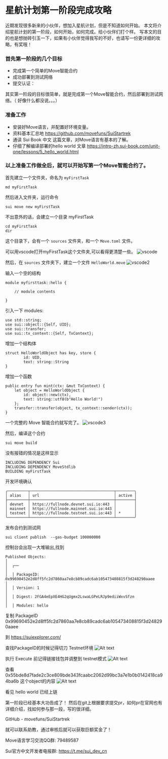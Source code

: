 # 星航计划第一阶段完成攻略

近期发现很多新来的小伙伴，想加入星航计划，但是不知道如何开始。
本文将介绍星航计划的第一阶段，如何开始，如何完成。给小伙伴们打个样。
写本文的目的也是想抛砖引玉一下，如果有小伙伴觉得我写的不好，也请写一份更详细的攻略，有奖哦！

### 首先第一阶段的几个目标
* 完成第一个简单的Move智能合约
* 成功部署到测试网络
* 提交认证：

其实第一阶段的目标很简单，就是完成第一个Move智能合约，然后部署到测试网络。（ 好像什么都没说。。。）
### 准备工作
* 安装好Move语言，并配置好环境变量。
* 资料基本汇总地 https://github.com/movefuns/SuiStartrek
* 通读 Sui Book 中文 这篇文章，对Move语言有基本的了解。
* 仔细了解编译部署的hello world 文章 https://intro-zh.sui-book.com/unit-one/lessons/5_hello_world.html

### 以上准备工作做全后，就可以开始写第一个Move智能合约了。
首先建立一个文件夹，命名为 `myFirstTask`
```
md myFirstTask
```

然后进入文件夹，运行命令
```
sui move new myFirstTask
```

不出意外的话，会建立一个目录 myFirstTask
```
cd myFirstTask
dir
```

这个目录下，会有一个 `sources` 文件夹，和一个 `Move.toml` 文件。

可以用vscode打开myFirstTask这个文件夹,可以看得更清楚一些。
![vscode](./img/vscode1.jpg)

然后，在 `sources` 文件夹下，建立一个文件 `HelloWorld.move`
![vscode2](./img/vscode2.jpg)

输入一个空的结构
```
module myfirsttask::hello {

    // module contents
    
}
```

引入一下 modules:
```
use std::string;
use sui::object::{Self, UID};
use sui::transfer;
use sui::tx_context::{Self, TxContext};
```

增加一个结构体
```
struct HelloWorldObject has key, store {
        id: UID,
        text: string::String
}
```

增加一个函数
```
public entry fun mint(ctx: &mut TxContext) {
    let object = HelloWorldObject {
        id: object::new(ctx),
        text: string::utf8(b"Hello World!")
    };
    transfer::transfer(object, tx_context::sender(ctx));
}
```

一个完整的 Move 智能合约就写完了。
![vscode3](./img/vscode3.jpg)

然后，编译这个合约
```
sui move build
```

没有报错的情况是这样显示
```
INCLUDING DEPENDENCY Sui
INCLUDING DEPENDENCY MoveStdlib
BUILDING myFirstTask
```

开发环境确认
```
╭─────────┬─────────────────────────────────────┬────────╮
│ alias   │ url                                 │ active │
├─────────┼─────────────────────────────────────┼────────┤
│ devnet  │ https://fullnode.devnet.sui.io:443  │        │
│ mainnet │ https://fullnode.mainnet.sui.io:443 │        │
│ testnet │ https://fullnode.testnet.sui.io:443 │ *      │
╰─────────┴─────────────────────────────────────┴────────╯
```

发布合约到测试网
```
sui client publish  --gas-budget 100000000
```

控制台会出现一大堆输出,找到
```
Published Objects:                                                                                 │
│  ┌──                                                                                             │
│  │ PackageID: 0x99690452e2d8ff5fc2d7860aa7e8cb89cadc6ab105473408815f3d248290aaee                 │
│  │ Version: 1                                                                                    │
│  │ Digest: 2FGA4eEpXE4HG2qUgmx2LswaLGPeLRJp9ediiWxvSfzn                                          │
│  │ Modules: hello
```


复制 PackageID 0x99690452e2d8ff5fc2d7860aa7e8cb89cadc6ab105473408815f3d248290aaee

到 https://suiexplorer.com/

查找PackageID的时候记得切刀 Testnet环境
![Alt text](img/suiexelorper.jpg)

执行 Execute 前记得链接钱包并调整到 testnet模式
![Alt text](img/suiexelorper1.jpg)

查看 0x55bde8d7fade2c3ce809bde343fcaabc2062d99bc3a7e1b0b0142418ca94ba6b 这个object的内容
![Alt text](img/suiexelorper2.jpg)

看见 hello world 已经上链

第一阶段已经基本大功告成了！
然后在git上根据要求提交pr，如何pr在官网也有详细介绍，找如何参与那一段，写的很详细。

GitHub - movefuns/SuiStartrek

就可以联系助教，通过审核后就可以获取巨额奖金了！



Move语言学习交流QQ群: 79489587

Sui官方中文开发者电报群: https://t.me/sui_dev_cn

